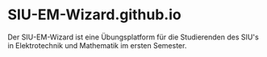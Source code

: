 # SIU-EM-Wizard.github.io
Der SIU-EM-Wizard ist eine Übungsplatform für die Studierenden des SIU's in Elektrotechnik und Mathematik im ersten Semester.
